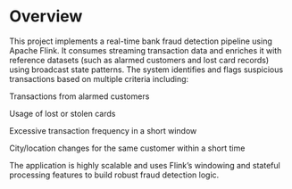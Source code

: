 # Overview
This project implements a real-time bank fraud detection pipeline using Apache Flink. It consumes streaming transaction data and enriches it with reference datasets (such as alarmed customers and lost card records) using broadcast state patterns. The system identifies and flags suspicious transactions based on multiple criteria including:

Transactions from alarmed customers

Usage of lost or stolen cards

Excessive transaction frequency in a short window

City/location changes for the same customer within a short time

The application is highly scalable and uses Flink’s windowing and stateful processing features to build robust fraud detection logic.

